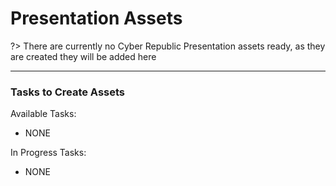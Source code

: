 

# Presentation Assets

?> There are currently no Cyber Republic Presentation assets ready, as they are created they will be added here

---

### Tasks to Create Assets

Available Tasks:

- NONE

In Progress Tasks:

- NONE
